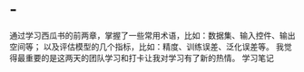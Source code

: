 # -
通过学习西瓜书的前两章，掌握了一些常用术语，比如：数据集、输入控件、输出空间等；
以及评估模型的几个指标，比如：精度、训练误差、泛化误差等。
我觉得最重要的是这两天的团队学习和打卡让我对学习有了新的热情。
学习笔记
